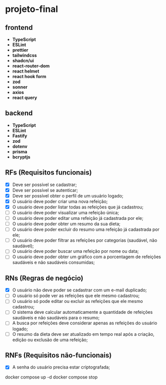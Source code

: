 # projeto-final

## frontend
- **TypeScript**
- **ESLint**
- **prettier**
- **tailwindcss**
- **shadcn/ui**
- **react-router-dom**
- **react helmet**
- **react hook form**
- **zod**
- **sonner**
- **axios**
- **react query**

## backend
- **TypeScript** 
- **ESLint**
- **Fastify**
- **zod**
- **dotenv**
- **prisma**
- **bcryptjs**

## RFs (Requisitos funcionais)
- [x] Deve ser possível se cadastrar;
- [x] Deve ser possível se autenticar;
- [x] Deve ser possível obter o perfil de um usuário logado;
- [x] O usuário deve poder criar uma nova refeição;
- [x] O usuário deve poder listar todas as refeições que já cadastrou;
- [ ] O usuário deve poder visualizar uma refeição única;
- [ ] O usuário deve poder editar uma refeição já cadastrada por ele;
- [ ] O usuário deve poder obter um resumo da sua dieta;
- [ ] O usuário deve poder excluir do resumo uma refeição já cadastrada por ele;
- [ ] O usuário deve poder filtrar as refeições por categorias (saudável, não saudável);
- [ ] O usuário deve poder buscar uma refeição por nome ou data;
- [ ] O usuário deve poder obter um gráfico com a porcentagem de refeições saudáveis e não saudáveis consumidas;

## RNs (Regras de negócio)

- [x] O usuário não deve poder se cadastrar com um e-mail duplicado;
- [ ] O usuário só pode ver as refeições que ele mesmo cadastrou;
- [ ] O usuário só pode editar ou excluir as refeições que ele mesmo cadastrou;
- [ ] O sistema deve calcular automaticamente a quantidade de refeições saudáveis e não saudáveis para o resumo;
- [ ] A busca por refeições deve considerar apenas as refeições do usuário logado;
- [ ] O resumo da dieta deve ser atualizado em tempo real após a criação, edição ou exclusão de uma refeição;

## RNFs (Requisitos não-funcionais)

- [x] A senha do usuário precisa estar criptografada;


docker compose up -d
docker compose stop
